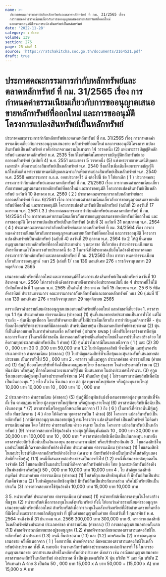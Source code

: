 ```yaml
---
name: >-
  ประกาศคณะกรรมการกำกับหลักทรัพย์และตลาดหลักทรัพย์ ที่ กม. 31/2565 เรื่อง
  การกำหนดค่าธรรมเนียมเกี่ยวกับการขออนุญาตเสนอขายหลักทรัพย์ที่ออกใหม่
  และการขออนุมัติโครงการแปลงสินทรัพย์เป็นหลักทรัพย์
date: '2022-11-28'
category: ง พิเศษ
volume: 139
section: 276
page: 25 เล่มที่ 1
source: 'https://ratchakitcha.soc.go.th/documents/2164521.pdf'
draft: true
---
```


# ประกาศคณะกรรมการกำกับหลักทรัพย์และตลาดหลักทรัพย์ ที่ กม. 31/2565 เรื่อง การกำหนดค่าธรรมเนียมเกี่ยวกับการขออนุญาตเสนอขายหลักทรัพย์ที่ออกใหม่ และการขออนุมัติโครงการแปลงสินทรัพย์เป็นหลักทรัพย์

ประกาศคณะกรรมการกำกับหลักทรัพย์และตลาดหลักทรัพย์ ที่ กม. 31/2565 เรื่อง การกาหนดค่าธรรมเนียมเกี่ยวกับการขออนุญาตเสนอขาย หลักทรัพย์ที่ออกใหม่ และการขออนุมัติโครงการ แปลงสินทรัพย์เป็นหลักทรัพย์ อาศัยอำนาจตามความในมาตรา 14 วรรคหนึ่ง (2) แห่งพระราชบัญญัติหลักทรัพย์ และตลาดหลักทรัพย์ พ.ศ. 2535 ซึ่งแก้ไขเพิ่มเติมโดยพระราชบัญญัติหลักทรัพย์และตลาดหลักทรัพย์ (ฉบับที่ 4) พ.ศ. 2551 และมาตรา 5 วรรคหนึ่ง (5) แห่งพระราชกาหนดนิติบุคคลเฉพาะกิจ เพื่อการแปลงสินทรัพย์เป็นหลักทรัพย์ พ.ศ. 2540 ซึ่งแก้ไขเพิ่มเติมโดยพระราชบัญญัติแก้ไขเพิ่มเติม พระราชกาหนดนิติบุคคลเฉพาะกิจเพื่อการแปลงสินทรัพย์เป็นหลักทรัพย์ พ.ศ. 2540 พ.ศ. 2558 คณะกรรมการ ก.ล.ต. ออกประกาศไว้ ดั งต่อไปนี้ ข้อ 1 ให้ยกเลิก ( 1 ) ประกาศคณะกรรมการกำกับหลักทรัพย์และตลาดหลักทรัพย์ ที่ กม. 21/2560 เรื่อง การกาหนดค่าธรรมเนียมเกี่ยวกับการขออนุญาตเสนอขายหลักทรัพย์ที่ออกใหม่ และการขออนุมัติ โครงการแปลงสินทรัพย์เป็นหลักทรัพย์ ลงวันที่ 10 สิงหาคม พ.ศ. 2560 ( 2 ) ประกาศคณะกรรมการกากับหลักทรัพย์และตลาดหลักทรัพย์ ที่ กม. 6/2561 เรื่อง การกาหนดค่าธรรมเนียมเกี่ยวกับการขออนุญาตเสนอขายหลักทรัพย์ที่ออกใหม่ และการขออนุมัติ โครงการแปลงสินทรัพย์เป็นหลักทรัพย์ (ฉบับที่ 2) ลงวันที่ 17 มกราคม พ.ศ. 2561 ( 3 ) ประกาศคณะกรรมการกำกับหลักทรัพย์และตลาดหลักทรัพย์ ที่ กม. 14/2564 เรื่อง การกาหนดค่าธรรมเนียมเกี่ยวกับการขออนุญาตเสนอขายหลักทรัพย์ที่ออกใหม่ และการขออนุมัติ โครงการแปลงสินทรัพย์เป็นหลักทรัพย์ (ฉบับที่ 3) ลงวันที่ 31 พฤษภาคม พ.ศ. 2564 ( 4 ) ประกาศคณะกรรมการกำกับหลักทรัพย์และตลาดหลักทรัพย์ ที่ กม. 34/2564 เรื่อง การกาหนดค่าธรรมเนียมเกี่ยวกับการขออนุญาตเสนอขายหลักทรัพย์ที่ออกใหม่ และการขออนุมัติ โครงการแปลงสินทรัพย์เป็นหลักทรัพย์ (ฉบับที่ 4) ลงวันที่ 29 ตุลาคม พ.ศ. 2564 ข้อ 2 ให้ผู้ ยื่นคาขออนุญาตเสนอขายหลักทรัพย์ที่ออกใหม่ประเภทต่าง ๆ และคาขอ ที่เกี่ยวข้อง ชำระค่าธรรมเนียมตามอัตราที่กาหนดไว้ในตารางท้ายประกาศนี้ ข้อ 3 ในกรณีที่มีประกาศฉบับอื่นใดอ้างอิงประกาศคณะกรรมการกำกับหลักทรัพย์ และตลาดหลักทรัพย์ ที่ กม. 21/2560 เรื่อง การกา หนดค่าธรรมเนียมเกี่ยวกับการขออนุญาต ้ หนา 25 (เล่มที่ 1) ่ เลม 139 ตอนพิเศษ 276 ง ราชกิจจานุเบกษา 29 พฤศจิกายน 2565

เสนอขายหลักทรัพย์ที่ออกใหม่ และการขออนุมัติโครงการแปลงสินทรัพย์เป็นหลักทรัพย์ ลงวันที่ 10 สิงหาคม พ.ศ. 2560 ให้การอ้างอิงดังกล่าวหมายถึงการอ้างอิงประกาศฉบับนี้ ข้อ 4 ประกาศนี้ให้ใช้บังคับตั้งแต่วันที่ 1 ตุลาคม พ.ศ. 2565 เป็นต้นไป ประกาศ ณ วันที่ 15 กันยายน พ.ศ. 25 6 5 พิชิต อัคราทิตย์ ประธานกรรมการ คณะกรรมการกากับหลักทรัพย์และตลาดหลักทรัพย์ ้ หนา 26 (เล่มที่ 1) ่ เลม 139 ตอนพิเศษ 276 ง ราชกิจจานุเบกษา 29 พฤศจิกายน 2565

ตารางอัตราค่าธรรมเนียมคําขออนุญาตเสนอขายหลักทรัพย์ที่ออกใหม่ และคําขอที่เกี่ยวข้อง 1. ตราสารทุน 1.1 หุ้น ประเภทคําขอ ค่าธรรมเนียม (คําขอละ) (1) หุ้นที่เสนอขายต่อประชาชนเป็นการทั่วไป แต่ไม่รวมถึง - หุ้นเพิ่มทุนที่ออก โดยบริษัทจดทะเบียนที่ไม่มีประเด็นเกี่ยวกับ การกํากับดูแลกิจการที่ดี - หุ้นที่ออกโดยบริษัทต่างประเทศที่มีตลาดหลัก สําหรับซื้อขายหุ้น เป็นตลาดหลักทรัพย์ต่างประเทศ (2) หุ้นที่เป็นสิ่งตอบแทนในการทําคําเสนอซื้อ หลักทรัพย์ ( share swap ) เพื่อปรับโครงสร้างการถือหุ้นและการจัดการ (ในกรณีที่คําขอนั้น มีการออกหลักทรัพย์อื่นเพื่อประโยชน์ในการปรับโครงสร้างด้วย ให้คิดรวมทุกประเภทหลักทรัพย์เป็น 1 คําขอ) (3) หุ้นไม่ว่าในกรณีใดนอกเหนือจาก ( 1 ) และ (2) 30 0 , 000 บาท 30 0 ,000 บาท 50,000 บาท 1.2 ใบสําคัญแสดงสิทธิ ที่จะซื้อหุ้น และหุ้นรองรับ ประเภทคําขอ ค่าธรรมเนียม (คําขอละ) (1) ใบสําคัญแสดงสิทธิที่จะซื้อหุ้นและหุ้นรองรับที่เสนอขายต่อประชาชน เป็นการทั่วไป 50 , 000 บาท 2 . ตราสาร หนี้และศุกูก ประเภทคําขอ ค่าธรรมเนียม (คําขอละ) (1) หุ้นกู้ ที่ออกโดยบริษัทที่จัดตั้งขึ้นตามกฎหมายไทย ซึ่งเสนอขาย ในต่างประเทศทั้งจํานวน (2) พันธบัตร หรือหุ้นกู้ ที่ออกโดยหน่วยงานภาครัฐไทย ซึ่งเสนอขาย ในต่างประเทศทั้งจํานวน (3) ศุกูก ซึ่งเสนอขายต่อผู้ลงทุนในต่างประเทศทั้งจํานวน (4) พันธบัตร หุ้นกู้ ( ไม่รวมตราสารด้อยสิทธิเพื่อนับเป็นเงินกองทุน * ) หรือ ตั๋วเงิน ซึ่งเสนอ ขาย ต่อ ผู้ลงทุนรายใหญ่พิเศษ หรือผู้ลงทุนรายใหญ่ 10,000 บาท 10,000 บาท 10 , 000 บาท 10 , 000 บาท

2 ประเภทคําขอ ค่าธรรมเนียม (คําขอละ) (5) หุ้นกู้ที่มีอนุพันธ์แฝงซึ่งเสนอขายต่อผู้ลงทุนสถาบันที่จัดตั้ง ขึ้น ตามกฎหมายไทย ผู้ลงทุนรายใหญ่พิเศษ หรือผู้ลงทุนรายใหญ่ (6) ตราสารด้อยสิทธิเพื่อนับเป็นเงินกองทุน * (7) ตราสารหนี้หรือศุกูกลักษณะอื่นนอกจาก (1 ) ถึง ( 6 ) (ในกรณีที่คําขอนั้นมีหุ้นกู้ หรือ พันธบัตรตาม ( 4 ) ด้วย ให้คิดรวม ทุกตราสารเป็น 1 คําขอ) (8) โครงการ แปลงสินทรัพย์เป็นหลักทรัพย์ ( กรณีคําขออนุญาตเสนอขายหุ้นกู้ ตามโครงกำร แปลงสินทรัพย์ เป็นหลักทรัพย์ ไม่คิดค่าธรรมเนียมคําขอ โดย ให้ชําระ ค่าธรรมเนียม คําขอ เฉพาะ ในส่วน โครงการ แปลงสินทรัพย์เป็นหลักทรัพย์ ) (9) การตรวจสอบการใช้หุ้นอ้างอิง ของหุ้นกู้ที่มีอนุพันธ์แฝง 10 , 000 บาท 30,000 บาท 30,000 บาท 100,000 บาท 10 , 000 บาท * ตราสารด้อยสิทธิเพื่อนับเป็นเงินกองทุน หมายถึง ตราสารด้อยสิทธิเพื่อนับเป็นเงินกองทุน ของธนาคารพาณิชย์ หรือบริษัทประกันภัย 3 . ใบแสดงสิทธิในผลประโยชน์ที่เกิดจากหลักทรัพย์อ้างอิงไทย ประเภทคําขอ ค่าธรรมเนียม (คําขอละ) (1) ใบแสดงสิทธิในผลประโยชน์ที่เกิดจากหลักทรัพย์อ้างอิงไทย (เฉพาะ ห ลักทรัพย์อ้างอิงเป็นหุ้นหรือใบสําคัญแสดงสิทธิที่จะซื้อหุ้น) (1.1) กรณีที่เสนอขายต่อประชาชนเป็นการทั่วไป (1.2) กรณีที่เสนอขายต่อบุคคลในวงจํากัด (2) ใบแสดงสิทธิในผลประโยชน์ที่เกิดจากหลักทรัพย์อ้างอิง ไทย (เฉพาะหลักทรัพย์อ้างอิงเป็นพันธบัตรหรือหุ้นกู้) 50 , 000 บาท 10,000 บาท 10,000 บาท 4 . ใบ สําคัญแสดงสิทธิอนุพันธ์ ประเภทคําขอ ค่าธรรมเนียม (คําขอละ) (1) ใบสําคัญแสดงสิทธิอนุพันธ์ ที่ มีทรัพย์สินเป็นประกันเต็มจํานวน (2) ใบสําคัญแสดงสิทธิอนุพันธ์ มีทรัพย์สินเป็นประกันบางส่วน หรือไม่มีทรัพย์สินเป็นประกัน (3) การตรวจสอบการใช้หุ้นอ้างอิง 10,000 บาท 15,000 บาท 10,000 บาท

3 5. หน่วยทรัสต์ ประเภทคําขอ ค่าธรรมเนียม (คําขอละ) (1) หน่วยทรัสต์เพื่อการลงทุนในโครงสร้างพื้นฐาน (2) หน่วยทรัสต์เพื่อการลงทุนในอสังหาริมทรัพย์ ทั้งนี้ ให้ยกเว้นค่าธรรมเนียมคําขออนุญาตเสนอขายหลักทรัพย์ที่ออกใหม่ สําหรับทรัสต์เพื่อการลงทุนในอสังหาริมทรัพย์ที่มีข้อกําหนดขายคืนหรือ ที่มีเงื่อนไขและเวลาบอกเลิกสัญญาเช่า ที่ ผู้ยื่นคําขออนุญาตยื่นคําขอ ตั้งแต่วันที่ 1 กุมภาพันธ์ พ.ศ. 2564 จนถึงวันที่ 31 ธันวาคม พ.ศ. 2566 300,000 บาท 300,000 บาท 6. ตราสารแสดงสิทธิในหลักทรัพย์ต่างประเทศ ประเภทคําขอ ค่าธรรมเนียม (คําขอละ) (1) การขออนุญาตเสนอขายครั้งแรก (1.1) คําขอพิจารณาลักษณะของผู้ขออนุญาต (1.2) คําขอพิจารณาลักษณะของตราสารแสดงสิทธิในหลักทรัพย์ ต่างประเทศ (1.3) กรณี ยื่นคําขอตาม (1.1) และ (1.2) มาพร้อมกัน (2) การขออนุญาต เสนอขาย ครั้งอื่นนอกจาก ( 1 ) โดยการยื่น คําขอพิจารณา ลักษณะของตราสารแสดงสิทธิในหลักทรัพย์ต่างประเทศ ทั้งนี้ A หมายถึง จํานวนหลักทรัพย์ต่างประเทศของแต่ละกิจการที่ ใช้ ในการขออนุญาตเสนอขาย ตราสารแสดงสิทธิในหลักทรัพย์ต่างประเทศ ดังกล่าว เช่น กรณีขออนุญาตเสนอขายตราสารแสดงสิทธิในหลักทรัพย์ ต่างประเทศ ที่ เป็นหุ้นของบริษัท X หุ้น บริษัท Y และ หุ้น บริษัท Z ให้แทนค่า A ด้วย 3 เป็นต้น 50 , 000 บาท 15,000 x A บาท 50,000 + (15,000 x A) บาท 15,000 x A บาท
